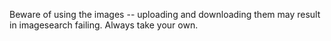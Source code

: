 Beware of using the images -- uploading and downloading them may result in imagesearch failing. Always take your own.
